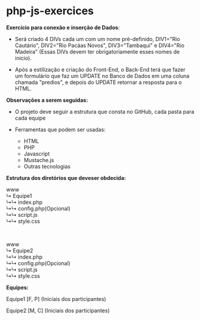 # php-js-exercices

**Exercício para conexão e inserção de Dados**:
- <p>Será criado 4 DIVs cada um com um nome pré-definido, DIV1="Rio Cautário", DIV2="Rio Pacáas Novos", DIV3="Tambaqui" e DIV4="Rio Madeira" (Essas DIVs devem ter obrigatoriamente esses nomes de inicio).</p>
- <p>Após a estilização e criação do Front-End, o Back-End terá que fazer um formulário que faz um UPDATE no Banco de Dados em uma coluna chamada "predios", e depois do UPDATE retornar a resposta para o HTML.</p>

**Observações a serem seguidas:**
- <p>O projeto deve seguir a estrutura que consta no GitHub, cada pasta para cada equipe</p>
- <p>Ferramentas que podem ser usadas:</p>

  - HTML
  - PHP
  - Javascript
  - Mustache.js
  - Outras tecnologias

**<p>Estrutura dos diretórios que deveser obdecida:</p>**

www \
  ↳ Equipe1 \
          ↳↳ index.php \
          ↳↳ config.php(Opcional) \
          ↳↳ script.js \
          ↳↳ style.css 

</br>

www \
  ↳ Equipe2 \
          ↳↳ index.php \
          ↳↳ config.php(Opcional) \
          ↳↳ script.js \
          ↳↳ style.css 

**<p>Equipes:</p>**
<p>Equipe1 [F, P] (Iniciais dos participantes)</p>
<p>Equipe2 [M, C] (Iniciais dos participantes)</p>
